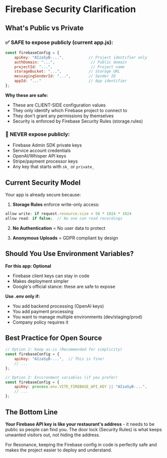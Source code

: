 # Firebase Security Clarification

## What's Public vs Private

### ✅ SAFE to expose publicly (current app.js):
```javascript
const firebaseConfig = {
    apiKey: "AIzaSyB-...",           // Project identifier only
    authDomain: "...",                // Public domain
    projectId: "...",                 // Project name
    storageBucket: "...",            // Storage URL
    messagingSenderId: "...",        // Sender ID
    appId: "..."                     // App identifier
};
```

**Why these are safe:**
- These are CLIENT-SIDE configuration values
- They only identify which Firebase project to connect to
- They don't grant any permissions by themselves
- Security is enforced by Firebase Security Rules (storage.rules)

### 🔴 NEVER expose publicly:
- Firebase Admin SDK private keys
- Service account credentials  
- OpenAI/Whisper API keys
- Stripe/payment processor keys
- Any key that starts with `sk_` or `private_`

## Current Security Model

Your app is already secure because:

1. **Storage Rules** enforce write-only access:
```javascript
allow write: if request.resource.size < 50 * 1024 * 1024
allow read: if false;  // No one can read recordings
```

2. **No Authentication** = No user data to protect

3. **Anonymous Uploads** = GDPR compliant by design

## Should You Use Environment Variables?

**For this app: Optional**
- Firebase client keys can stay in code
- Makes deployment simpler
- Google's official stance: these are safe to expose

**Use .env only if:**
- You add backend processing (OpenAI keys)
- You add payment processing
- You want to manage multiple environments (dev/staging/prod)
- Company policy requires it

## Best Practice for Open Source

```javascript
// Option 1: Keep as-is (Recommended for simplicity)
const firebaseConfig = {
    apiKey: "AIzaSyB-...",  // This is fine!
    // ...
};

// Option 2: Environment variables (if you prefer)
const firebaseConfig = {
    apiKey: process.env.VITE_FIREBASE_API_KEY || "AIzaSyB-...",
    // ...
};
```

## The Bottom Line

**Your Firebase API key is like your restaurant's address** - it needs to be public so people can find you. The door lock (Security Rules) is what keeps unwanted visitors out, not hiding the address.

For Resonance, keeping the Firebase config in code is perfectly safe and makes the project easier to deploy and understand.